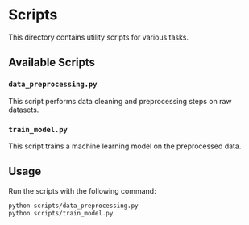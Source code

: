 # Scripts

This directory contains utility scripts for various tasks.

## Available Scripts

### `data_preprocessing.py`
This script performs data cleaning and preprocessing steps on raw datasets.

### `train_model.py`
This script trains a machine learning model on the preprocessed data.

## Usage
Run the scripts with the following command:
```bash
python scripts/data_preprocessing.py
python scripts/train_model.py
